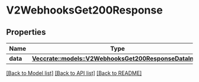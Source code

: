 # V2WebhooksGet200Response

## Properties

Name | Type | Description | Notes
------------ | ------------- | ------------- | -------------
**data** | [**Vec<crate::models::V2WebhooksGet200ResponseDataInner>**](_v2_webhooks_get_200_response_data_inner.md) |  | 

[[Back to Model list]](../README.md#documentation-for-models) [[Back to API list]](../README.md#documentation-for-api-endpoints) [[Back to README]](../README.md)



